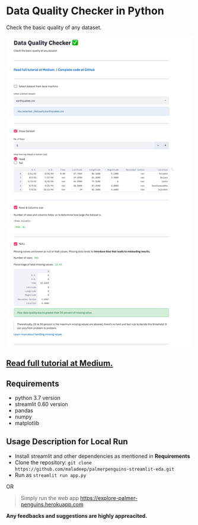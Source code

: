 # Data Quality Checker in Python

Check the basic quality of any dataset.


<img src='images/screenshot.png' />

## [Read full tutorial at Medium.](https://medium.com/@maladeep.upadhaya)

## Requirements

* python 3.7 version
* streamlit 0.60 version 
* pandas
* numpy
* matplotlib


## Usage Description for Local Run

+ Install streamlit and other dependencies as mentioned in **Requirements**
+ Clone the repository: ```git clone https://github.com/maladeep/palmerpenguins-streamlit-eda.git```
+ Run as ```streamlit run app.py```

 OR
 
 > Simply run the web app https://explore-palmer-penguins.herokuapp.com


  **Any feedbacks and suggestions are highly appreacited.**
